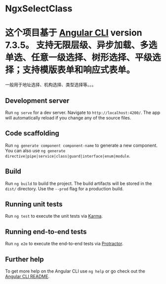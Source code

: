 # NgxSelectClass

这个项目基于 [Angular CLI](https://github.com/angular/angular-cli) version 7.3.5。
支持无限层级、异步加载、多选单选、任意一级选择、树形选择、平级选择；支持模版表单和响应式表单。
=======
一般用于地址选择、机构选择、类型选择等。。。

## Development server

Run `ng serve` for a dev server. Navigate to `http://localhost:4200/`. The app will automatically reload if you change any of the source files.

## Code scaffolding

Run `ng generate component component-name` to generate a new component. You can also use `ng generate directive|pipe|service|class|guard|interface|enum|module`.

## Build

Run `ng build` to build the project. The build artifacts will be stored in the `dist/` directory. Use the `--prod` flag for a production build.

## Running unit tests

Run `ng test` to execute the unit tests via [Karma](https://karma-runner.github.io).

## Running end-to-end tests

Run `ng e2e` to execute the end-to-end tests via [Protractor](http://www.protractortest.org/).

## Further help

To get more help on the Angular CLI use `ng help` or go check out the [Angular CLI README](https://github.com/angular/angular-cli/blob/master/README.md).
